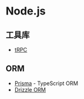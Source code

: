 # Node.js

## 工具库

- [tRPC](https://trpc.io/)

## ORM

- [Prisma](https://www.prisma.io/) - TypeScript ORM
- [Drizzle ORM](https://github.com/drizzle-team/drizzle-orm)